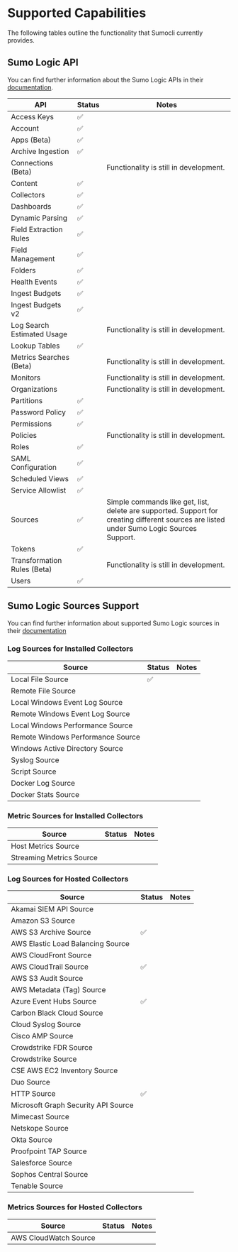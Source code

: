 # Supported Capabilities

The following tables outline the functionality that Sumocli currently provides.

## Sumo Logic API

You can find further information about the Sumo Logic APIs in their [documentation](https://help.sumologic.com/APIs).

| API | Status | Notes |
| --- | --- | --- |
| Access Keys | :white_check_mark: | |
| Account | :white_check_mark: | |
| Apps (Beta) | :white_check_mark: | |
| Archive Ingestion | :white_check_mark: | |
| Connections (Beta) | | Functionality is still in development. |
| Content | :white_check_mark: | |
| Collectors | :white_check_mark: | |
| Dashboards | :white_check_mark: | |
| Dynamic Parsing | :white_check_mark: | |
| Field Extraction Rules | :white_check_mark: | |
| Field Management | :white_check_mark: | |
| Folders | :white_check_mark: | |
| Health Events | :white_check_mark: | |
| Ingest Budgets | :white_check_mark: | |
| Ingest Budgets v2 | :white_check_mark: | |
| Log Search Estimated Usage | | Functionality is still in development. |
| Lookup Tables | :white_check_mark: | | 
| Metrics Searches (Beta) | | Functionality is still in development. |
| Monitors | | Functionality is still in development. |
| Organizations | | Functionality is still in development. |
| Partitions | :white_check_mark: | |
| Password Policy | :white_check_mark: | |
| Permissions | :white_check_mark: | |
| Policies | | Functionality is still in development. |
| Roles | :white_check_mark: | |
| SAML Configuration | :white_check_mark: | |
| Scheduled Views | :white_check_mark: | |
| Service Allowlist | :white_check_mark: | |
| Sources | :white_check_mark: | Simple commands like get, list, delete are supported. Support for creating different sources are listed under Sumo Logic Sources Support. |
| Tokens | :white_check_mark: | |
| Transformation Rules (Beta) | | Functionality is still in development. |
| Users | :white_check_mark: | |

## Sumo Logic Sources Support

You can find further information about supported Sumo Logic sources in their [documentation](https://help.sumologic.com/03Send-Data/Sources/03Use-JSON-to-Configure-Sources)

### Log Sources for Installed Collectors

| Source | Status | Notes |
| --- | --- | --- |
| Local File Source | :white_check_mark: | |
| Remote File Source | | |
| Local Windows Event Log Source | | |
| Remote Windows Event Log Source | | |
| Local Windows Performance Source | | |
| Remote Windows Performance Source | | |
| Windows Active Directory Source | | |
| Syslog Source | | |
| Script Source | | |
| Docker Log Source | | |
| Docker Stats Source | | |

### Metric Sources for Installed Collectors

| Source | Status | Notes |
| --- | --- | --- |
| Host Metrics Source | | 
| Streaming Metrics Source | |

### Log Sources for Hosted Collectors

| Source | Status | Notes |
| --- | --- | --- |
| Akamai SIEM API Source | | |
| Amazon S3 Source | | |
| AWS S3 Archive Source | :white_check_mark: | |
| AWS Elastic Load Balancing Source | | |
| AWS CloudFront Source | | |
| AWS CloudTrail Source | :white_check_mark: | |
| AWS S3 Audit Source | | |
| AWS Metadata (Tag) Source | | |
| Azure Event Hubs Source | :white_check_mark: | |
| Carbon Black Cloud Source | | |
| Cloud Syslog Source | | |
| Cisco AMP Source | | |
| Crowdstrike FDR Source | | |
| Crowdstrike Source | | |
| CSE AWS EC2 Inventory Source | | |
| Duo Source | | |
| HTTP Source | :white_check_mark: | |
| Microsoft Graph Security API Source | | |
| Mimecast Source | | |
| Netskope Source | | |
| Okta Source | | |
| Proofpoint TAP Source | | |
| Salesforce Source | | |
| Sophos Central Source | | |
| Tenable Source | | |

### Metrics Sources for Hosted Collectors

| Source | Status | Notes |
| --- | --- | --- |
| AWS CloudWatch Source | | |

